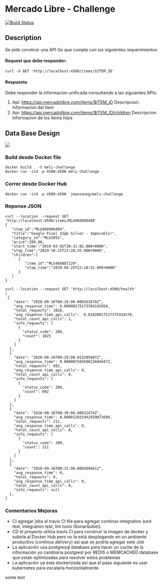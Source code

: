 # Mercado Libre - Challenge
[![Build Status](https://travis-ci.com/jmanzanog/meli-challenge.svg?branch=master)](https://travis-ci.com/jmanzanog/meli-challenge)
## Description

Se pide construir una API  Go que cumpla con los siguientes requerimientos:

#### Request que debe responder:
```batch
curl -X GET 'http://localhost:4500/items/$ITEM_ID'
```
#### Respuesta
Debe responder la informacion unificada consultando a las siguientes APIs:
1. Api: https://api.mercadolibre.com/items/$ITEM_ID
   Descripcion: Informacion del Item
2. Api: https://api.mercadolibre.com/items/$ITEM_ID/children
   Descripcion: Informacion de los items hijos

## Data Base Design
![](https://github.com/jmanzanog/meli-challenge/blob/master/DiagramaER.png)

### Build desde Docker file
```batch
docker build . -t meli-challenge
docker run -itd -p 4500:4500 meli-challenge
```



### Correr desde Docker Hub 
```batch
docker run -itd -p 4500:4500  jmanzanog/meli-challenge
```

### Reponse JSON
```batch
curl --location --request GET 'http://localhost:4500/items/MLU460998489'
{
   "item_id":"MLU460998489",
   "title":"Google Pixel 32gb Silver - Impecable!",
   "category_id":"MLU1055",
   "price":350.00,
   "start_time":"2019-03-02T20:31:02.000+0000",
   "stop_time":"2019-10-25T23:28:35.000+0000",
   "children":[
      {
         "item_id":"MLU468887129",
         "stop_time":"2020-04-25T22:10:52.000+0000"
      }
   ]
}
```   
```batch
curl --location --request GET 'http://localhost:4500/health'
[
 {
    "date": "2020-09-16T00:28:00.000261878Z",
    "avg_response_time": 0.00000175173704192054,
    "total_requests": 1028,
    "avg_response_time_api_calls":  0.01020017517375419278,
    "total_count_api_calls": 1,
    "info_requests": [
      {
        "status_code": 200,
        "count": 1025
      }
    ]
  },
  {
    "date": "2020-09-16T00:29:00.013205887Z",
    "avg_response_time": 0.000007584508156045672,
    "total_requests": 692,
    "avg_response_time_api_calls": 0,
    "total_count_api_calls": 0,
    "info_requests": [
      {
        "status_code": 200,
        "count": 692
      }
    ]
  },
  {
    "date": "2020-09-16T00:30:00.00032474Z",
    "avg_response_time": 0.000012031942939073698,
    "total_requests": 211,
    "avg_response_time_api_calls": 0,
    "total_count_api_calls": 0,
    "info_requests": [
      {
        "status_code": 200,
        "count": 211
      }
    ]
  },
  {
    "date": "2020-09-16T00:31:00.000269661Z",
    "avg_response_time": 0,
    "total_requests": 0,
    "avg_response_time_api_calls": 0,
    "total_count_api_calls": 0,
    "info_requests": null
  },
]
``` 

### Comentarios  Mejoras
* CI  agregar jobs al travis CI file para agregar continus integration (unit test, integration test, lint tools (SonarQube)).
* CD el proyecto utiliza travis CI para construir la imagen de docker y subirla al Docker Hub pero no la está desplegando en un ambiente productivo (continus delivery) así que se podría agregar este Job
* La aplicación usa postgresql database para hacer un cache de la información yo cambiaria postgrest por REDIS o MEMCACHED database que están optimizadas para resolver estos problemas
* La aplicación ya esta dockerizada así que el paso siguiente es usar kubernetes para escalarla horizontalmente 

some test
